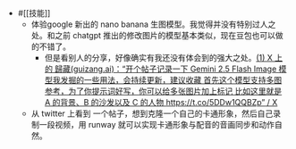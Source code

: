 - #[[技能]]
    - 体验google 新出的 nano banana 生图模型。我觉得并没有特别过人之处。和之前 chatgpt 推出的修改图片的模型基本类似，现在豆包也可以做的不错了。
        - 但是看别人的分享，好像确实有我还没有体会到的强大之处。[(1) X 上的 歸藏(guizang.ai)：“开个帖子记录一下 Gemini 2.5 Flash Image 模型我发掘的一些用法，会持续更新，建议收藏 首先这个模型支持多图参考，为了你提示词好写，你可以给多张图片加上标记 比如这里就是 A 的背景、B 的沙发以及 C 的人物 https://t.co/5DDw1QQBZp” / X](https://x.com/op7418/status/1960354087783800915)
    - 从 twitter 上看到 一个帖子，想到克隆一个自己的卡通形象，然后自己录制一段视频，用 runway 就可以实现卡通形象与配音的音画同步和动作自然。

